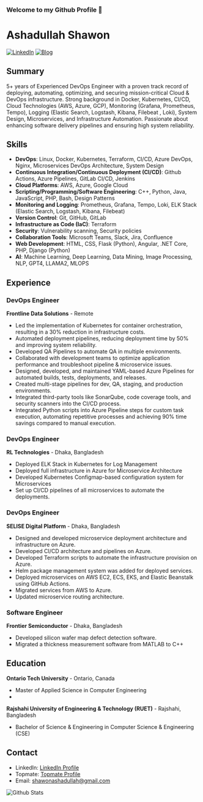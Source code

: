 ### Welcome to my Github Profile 👋

<!--
**shawon100/shawon100** is a ✨ _special_ ✨ repository because its `README.md` (this file) appears on your GitHub profile.

Here are some ideas to get you started:

- 🔭 I’m currently working as a Software Engineer
- 🌱 I’m currently learning ...
- 👯 I’m looking to collaborate on ...
- 🤔 I’m looking for help with ...
- 💬 Ask me about ...
- 📫 How to reach me: ...
- 😄 Pronouns: ...
- ⚡ Fun fact: ...
-->

# Ashadullah Shawon
[![LinkedIn](https://img.shields.io/badge/LinkedIn-Ashadullah%20Shawon-blue)](https://www.linkedin.com/in/ashadullah-shawon-b51606aa/)
[![Blog](https://img.shields.io/badge/Blog-shawonruet-green)](https://shawonruet.com)


## Summary

5+ years of Experienced DevOps Engineer with a proven track record of deploying, automating, optimizing, and securing mission-critical Cloud & DevOps infrastructure. Strong background in Docker, Kubernetes, CI/CD, Cloud Technologies (AWS, Azure, GCP), Monitoring (Grafana, Prometheus, Tempo), Logging (Elastic Search, Logstash, Kibana, Filebeat , Loki), System Design, Microservices, and Infrastructure Automation. Passionate about enhancing software delivery pipelines and ensuring high system reliability.

## Skills

- **DevOps**: Linux, Docker, Kubernetes, Terraform, CI/CD, Azure DevOps, Nginx, Microservices DevOps Architecture, System Design
- **Continuous Integration/Continuous Deployment (CI/CD)**: Github Actions, Azure Pipelines, GitLab CI/CD, Jenkins
- **Cloud Platforms**: AWS, Azure, Google Cloud
- **Scripting/Programming/Software Engineering**: C++, Python, Java, JavaScript, PHP, Bash, Design Patterns
- **Monitoring and Logging**: Prometheus, Grafana, Tempo, Loki, ELK Stack (Elastic Search, Logstash, Kibana, Filebeat)
- **Version Control**: Git, GitHub, GitLab
- **Infrastructure as Code (IaC)**: Terraform
- **Security**: Vulnerability scanning, Security policies
- **Collaboration Tools**: Microsoft Teams, Slack, Jira, Confluence
- **Web Development**: HTML, CSS, Flask (Python), Angular, .NET Core, PHP, Django (Python)
- **AI**: Machine Learning, Deep Learning, Data Mining, Image Processing, NLP, GPT4, LLAMA2, MLOPS

## Experience

### DevOps Engineer
**Frontline Data Solutions** - Remote 
- Led the implementation of Kubernetes for container orchestration, resulting in a 30% reduction in infrastructure costs.
- Automated deployment pipelines, reducing deployment time by 50% and improving system reliability.
- Developed QA Pipelines to automate QA in multiple environments.
- Collaborated with development teams to optimize application performance and troubleshoot pipeline & microservice issues.
- Designed, developed, and maintained YAML-based Azure Pipelines for automated builds, tests, deployments, and releases.
- Created multi-stage pipelines for dev, QA, staging, and production environments.
- Integrated third-party tools like SonarQube, code coverage tools, and security scanners into the CI/CD process.
- Integrated Python scripts into Azure Pipeline steps for custom task execution, automating repetitive processes and achieving 90% time savings compared to manual execution.


### DevOps Engineer
**RL Technologies** - Dhaka, Bangladesh 
- Deployed ELK Stack in Kubernetes for Log Management
- Deployed full infrastructure in Azure for Microservice Architecture
- Developed Kubernetes Configmap-based configuration system for Microservices
- Set up CI/CD pipelines of all microservices to automate the deployments. 

### DevOps Engineer
**SELISE Digital Platform** - Dhaka, Bangladesh
- Designed and developed microservice deployment architecture and infrastructure on Azure.
- Developed CI/CD architecture and pipelines on Azure.
- Developed Terraform scripts to automate the infrastructure provision on Azure.
- Helm package management system was added for deployed services.
- Deployed microservices on AWS EC2, ECS, EKS, and Elastic Beanstalk using GitHub Actions.
- Migrated services from AWS to Azure.
- Updated microservice routing architecture.

### Software Engineer
**Frontier Semiconductor** - Dhaka, Bangladesh
- Developed silicon wafer map defect detection software.
- Migrated a thickness measurement software from MATLAB to C++

## Education
**Ontario Tech University** - Ontario, Canada
- Master of Applied Science in Computer Engineering
- 
**Rajshahi University of Engineering & Technology (RUET)** - Rajshahi, Bangladesh 
- Bachelor of Science & Engineering in Computer Science & Engineering (CSE)
 

## Contact

- LinkedIn: [LinkedIn Profile](https://www.linkedin.com/in/ashadullah-shawon-b51606aa/)
- Topmate: [Topmate Profile](https://topmate.io/ashadullah_shawon/431597)
- Email: shawonashadullah@gmail.com
  
![Github Stats](https://github-readme-stats.vercel.app/api?username=shawon100)
